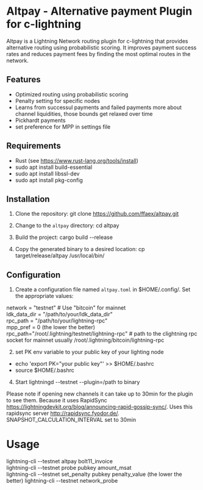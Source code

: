 # Altpay - Alternative payment Plugin for c-lightning

Altpay is a Lightning Network routing plugin for c-lightning that provides alternative routing using probabilistic scoring. It improves payment success rates and reduces payment fees by finding the most optimal routes in the network.
## Features

- Optimized routing using probabilistic scoring
- Penalty setting for specific nodes
- Learns from successul payments and failed payments more about channel liquidities, those bounds get relaxed over time
- Pickhardt payments
- set preference for MPP in settings file

## Requirements

- Rust (see https://www.rust-lang.org/tools/install)
- sudo apt install build-essential
- sudo apt install libssl-dev
- sudo apt install pkg-config


## Installation

1. Clone the repository:
git clone https://github.com/ffaex/altpay.git

2. Change to the `altpay` directory:
cd altpay

3. Build the project:
cargo build --release

4. Copy the generated binary to a desired location:
cp target/release/altpay /usr/local/bin/

## Configuration

1. Create a configuration file named `altpay.toml` in $HOME/.config/. Set the appropriate values:

network = "testnet" # Use "bitcoin" for mainnet  
ldk_data_dir = "/path/to/your/ldk_data_dir"  
rpc_path = "/path/to/your/lightning-rpc"  
mpp_pref = 0 (the lower the better)  
rpc_path="/root/.lightning/testnet/lightning-rpc" # path to the clightning rpc socket for mainnet usually /root/.lightning/bitcoin/lightning-rpc

2. set PK env variable to your public key of your lighting node 
- echo 'export PK="your public key"' >> $HOME/.bashrc
- source $HOME/.bashrc
4. Start lightningd --testnet --plugin=/path to binary

Please note if opening new channels it can take up to 30min for the plugin to see them. Because it uses RapidSync https://lightningdevkit.org/blog/announcing-rapid-gossip-sync/. Uses this rapidsync server http://rapidsync.fyodor.de/. SNAPSHOT_CALCULATION_INTERVAL set to 30min
# Usage 
lightning-cli --testnet altpay bolt11_invoice  
lightning-cli --testnet probe pubkey amount_msat  
lightning-cli --testnet set_penalty pubkey penalty_value (the lower the better)
lightning-cli --testnet network_probe 
